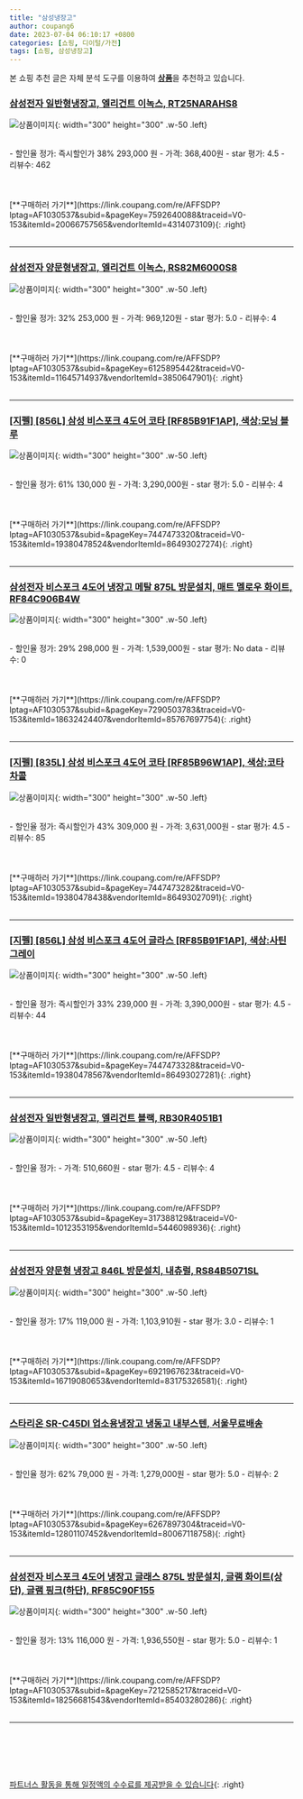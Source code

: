 ```yaml
---
title: "삼성냉장고"
author: coupang6
date: 2023-07-04 06:10:17 +0800
categories: [쇼핑, 디이털/가전]
tags: [쇼핑, 삼성냉장고]
---
```


본 쇼핑 추천 글은 자체 분석 도구를 이용하여 [**상품**](https://link.coupang.com/a/bao1ui)을 추천하고 있습니다.

### [삼성전자 일반형냉장고, 엘리건트 이녹스, RT25NARAHS8](https://link.coupang.com/re/AFFSDP?lptag=AF1030537&subid=&pageKey=7592640088&traceid=V0-153&itemId=20066757565&vendorItemId=4314073109)

![상품이미지](https://thumbnail7.coupangcdn.com/thumbnails/remote/230x230ex/image/retail/images/2977146600423342-555e8fda-175e-494d-bf7a-d2a8fced243c.jpg){: width="300" height="300" .w-50 .left}


<br>
- 할인율 정가: 즉시할인가 38%  293,000   원
- 가격: 368,400원
- star 평가: 4.5
- 리뷰수: 462
<br>
<br>
<br>
<br>
[**구매하러 가기**](https://link.coupang.com/re/AFFSDP?lptag=AF1030537&subid=&pageKey=7592640088&traceid=V0-153&itemId=20066757565&vendorItemId=4314073109){: .right}
<br>
<br>

---

### [삼성전자 양문형냉장고, 엘리건트 이녹스, RS82M6000S8](https://link.coupang.com/re/AFFSDP?lptag=AF1030537&subid=&pageKey=6125895442&traceid=V0-153&itemId=11645714937&vendorItemId=3850647901)

![상품이미지](https://thumbnail6.coupangcdn.com/thumbnails/remote/230x230ex/image/retail/images/791150770817817-b1cb05a0-4651-47bf-bf1b-2a08a499c957.jpg){: width="300" height="300" .w-50 .left}


<br>
- 할인율 정가: 32%  253,000   원
- 가격: 969,120원
- star 평가: 5.0
- 리뷰수: 4
<br>
<br>
<br>
<br>
[**구매하러 가기**](https://link.coupang.com/re/AFFSDP?lptag=AF1030537&subid=&pageKey=6125895442&traceid=V0-153&itemId=11645714937&vendorItemId=3850647901){: .right}
<br>
<br>

---

### [[지펠] [856L] 삼성 비스포크 4도어 코타 [RF85B91F1AP], 색상:모닝 블루](https://link.coupang.com/re/AFFSDP?lptag=AF1030537&subid=&pageKey=7447473320&traceid=V0-153&itemId=19380478524&vendorItemId=86493027274)

![상품이미지](https://thumbnail8.coupangcdn.com/thumbnails/remote/230x230ex/image/vendor_inventory/049f/8f71c4b2422d6e6b5b7959a58408ebbf9c81e1efa8cd638837cbe377c223.jpg){: width="300" height="300" .w-50 .left}


<br>
- 할인율 정가: 61%  130,000   원
- 가격: 3,290,000원
- star 평가: 5.0
- 리뷰수: 4
<br>
<br>
<br>
<br>
[**구매하러 가기**](https://link.coupang.com/re/AFFSDP?lptag=AF1030537&subid=&pageKey=7447473320&traceid=V0-153&itemId=19380478524&vendorItemId=86493027274){: .right}
<br>
<br>

---

### [삼성전자 비스포크 4도어 냉장고 메탈 875L 방문설치, 매트 멜로우 화이트, RF84C906B4W](https://link.coupang.com/re/AFFSDP?lptag=AF1030537&subid=&pageKey=7290503783&traceid=V0-153&itemId=18632424407&vendorItemId=85767697754)

![상품이미지](https://thumbnail7.coupangcdn.com/thumbnails/remote/230x230ex/image/rs_quotation_api/dxdduprr/2cb3b7b44b914b19ab2cb94373ba90b8.jpg){: width="300" height="300" .w-50 .left}


<br>
- 할인율 정가: 29%  298,000   원
- 가격: 1,539,000원
- star 평가: No data
- 리뷰수: 0
<br>
<br>
<br>
<br>
[**구매하러 가기**](https://link.coupang.com/re/AFFSDP?lptag=AF1030537&subid=&pageKey=7290503783&traceid=V0-153&itemId=18632424407&vendorItemId=85767697754){: .right}
<br>
<br>

---

### [[지펠] [835L] 삼성 비스포크 4도어 코타 [RF85B96W1AP], 색상:코타 차콜](https://link.coupang.com/re/AFFSDP?lptag=AF1030537&subid=&pageKey=7447473282&traceid=V0-153&itemId=19380478438&vendorItemId=86493027091)

![상품이미지](https://thumbnail8.coupangcdn.com/thumbnails/remote/230x230ex/image/vendor_inventory/4bb6/c4997d51e7a7bb57a1157778195acf63abc210e107e6ac9221ab7f6d35f0.jpg){: width="300" height="300" .w-50 .left}


<br>
- 할인율 정가: 즉시할인가 43%  309,000   원
- 가격: 3,631,000원
- star 평가: 4.5
- 리뷰수: 85
<br>
<br>
<br>
<br>
[**구매하러 가기**](https://link.coupang.com/re/AFFSDP?lptag=AF1030537&subid=&pageKey=7447473282&traceid=V0-153&itemId=19380478438&vendorItemId=86493027091){: .right}
<br>
<br>

---

### [[지펠] [856L] 삼성 비스포크 4도어 글라스 [RF85B91F1AP], 색상:사틴 그레이](https://link.coupang.com/re/AFFSDP?lptag=AF1030537&subid=&pageKey=7447473328&traceid=V0-153&itemId=19380478567&vendorItemId=86493027281)

![상품이미지](https://thumbnail8.coupangcdn.com/thumbnails/remote/230x230ex/image/vendor_inventory/049f/8f71c4b2422d6e6b5b7959a58408ebbf9c81e1efa8cd638837cbe377c223.jpg){: width="300" height="300" .w-50 .left}


<br>
- 할인율 정가: 즉시할인가 33%  239,000   원
- 가격: 3,390,000원
- star 평가: 4.5
- 리뷰수: 44
<br>
<br>
<br>
<br>
[**구매하러 가기**](https://link.coupang.com/re/AFFSDP?lptag=AF1030537&subid=&pageKey=7447473328&traceid=V0-153&itemId=19380478567&vendorItemId=86493027281){: .right}
<br>
<br>

---

### [삼성전자 일반형냉장고, 엘리건트 블랙, RB30R4051B1](https://link.coupang.com/re/AFFSDP?lptag=AF1030537&subid=&pageKey=317388129&traceid=V0-153&itemId=1012353195&vendorItemId=5446098936)

![상품이미지](https://thumbnail7.coupangcdn.com/thumbnails/remote/230x230ex/image/retail/images/9283384741335-abccd314-010c-4559-b656-49b955e14d3b.jpg){: width="300" height="300" .w-50 .left}


<br>
- 할인율 정가: 
- 가격: 510,660원
- star 평가: 4.5
- 리뷰수: 4
<br>
<br>
<br>
<br>
[**구매하러 가기**](https://link.coupang.com/re/AFFSDP?lptag=AF1030537&subid=&pageKey=317388129&traceid=V0-153&itemId=1012353195&vendorItemId=5446098936){: .right}
<br>
<br>

---

### [삼성전자 양문형 냉장고 846L 방문설치, 내츄럴, RS84B5071SL](https://link.coupang.com/re/AFFSDP?lptag=AF1030537&subid=&pageKey=6921967623&traceid=V0-153&itemId=16719080653&vendorItemId=83175326581)

![상품이미지](https://thumbnail6.coupangcdn.com/thumbnails/remote/230x230ex/image/retail/images/2022/09/19/16/3/f3a608a1-6855-4082-891c-363dce89223d.jpg){: width="300" height="300" .w-50 .left}


<br>
- 할인율 정가: 17%  119,000   원
- 가격: 1,103,910원
- star 평가: 3.0
- 리뷰수: 1
<br>
<br>
<br>
<br>
[**구매하러 가기**](https://link.coupang.com/re/AFFSDP?lptag=AF1030537&subid=&pageKey=6921967623&traceid=V0-153&itemId=16719080653&vendorItemId=83175326581){: .right}
<br>
<br>

---

### [스타리온 SR-C45DI 업소용냉장고 냉동고 내부스텐, 서울무료배송](https://link.coupang.com/re/AFFSDP?lptag=AF1030537&subid=&pageKey=6267897304&traceid=V0-153&itemId=12801107452&vendorItemId=80067118758)

![상품이미지](https://thumbnail6.coupangcdn.com/thumbnails/remote/230x230ex/image/vendor_inventory/b0fc/a28313b4f7efc59a102066e5ad77988c22a834eff8e2bea39c0982037db3.jpg){: width="300" height="300" .w-50 .left}


<br>
- 할인율 정가: 62%  79,000   원
- 가격: 1,279,000원
- star 평가: 5.0
- 리뷰수: 2
<br>
<br>
<br>
<br>
[**구매하러 가기**](https://link.coupang.com/re/AFFSDP?lptag=AF1030537&subid=&pageKey=6267897304&traceid=V0-153&itemId=12801107452&vendorItemId=80067118758){: .right}
<br>
<br>

---

### [삼성전자 비스포크 4도어 냉장고 글래스 875L 방문설치, 글램 화이트(상단), 글램 핑크(하단), RF85C90F155](https://link.coupang.com/re/AFFSDP?lptag=AF1030537&subid=&pageKey=7212585217&traceid=V0-153&itemId=18256681543&vendorItemId=85403280286)

![상품이미지](https://thumbnail6.coupangcdn.com/thumbnails/remote/230x230ex/image/retail/images/2023/03/21/16/6/5e9665de-a0f0-4247-9725-4b166d2fdc16.jpg){: width="300" height="300" .w-50 .left}


<br>
- 할인율 정가: 13%  116,000   원
- 가격: 1,936,550원
- star 평가: 5.0
- 리뷰수: 1
<br>
<br>
<br>
<br>
[**구매하러 가기**](https://link.coupang.com/re/AFFSDP?lptag=AF1030537&subid=&pageKey=7212585217&traceid=V0-153&itemId=18256681543&vendorItemId=85403280286){: .right}
<br>
<br>

---
<br><br><br><br><br> [파트너스 활동을 통해 일정액의 수수료를 제공받을 수 있습니다](https://link.coupang.com/a/bao1ui){: .right}